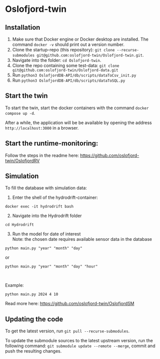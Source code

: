 # Oslofjord-twin

## Installation

1.  Make sure that Docker engine or Docker desktop are installed.  The command `docker -v` should print out a version number.
2. Clone the startup-repo (this repository): `git clone --recurse-submodules git@github.com:oslofjord-twin/Oslofjord-twin.git`.
3. Navigate into the folder: `cd Oslofjord-twin`.
4. Clone the repo containing some test-data: `git clone git@github.com:oslofjord-twin/Oslofjord-data.git`
5. Run `python3 OslofjordDB-API/db/scripts/dataToCsv_init.py`
6. Run `python3 OslofjordDB-API/db/scripts/dataToSQL.py`


## Start the twin

To start the twin, start the docker containers with the command `docker compose up -d`.

After a while, the application will be be available by opening the address `http://localhost:3000` in a browser.


## Start the runtime-monitoring:

Follow the steps in the readme here: https://github.com/oslofjord-twin/OslofjordRV

## Simulation
To fill the database with simulation data:
1. Enter the shell of the hydrodrift-container:
```
docker exec -it hydrodrift bash
```

2. Navigate into the Hydrodrift folder
```
cd Hydrodrift
```

3. Run the model for date of interest </br>
Note: the chosen date requires available sensor data in the database

```
python main.py "year" "month" "day"
```

or

```
python main.py "year" "month" "day" "hour"
```
</br>

Example:
```
python main.py 2024 4 10
```

Read more here: https://github.com/oslofjord-twin/OslofjordSM

## Updating the code

To get the latest version, run `git pull --recurse-submodules`.

To update the submodule sources to the latest upstream version, run the following command: `git submodule update --remote --merge`, commit and push the resulting changes.
